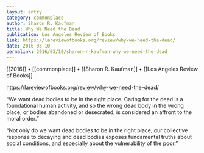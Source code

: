 ```yaml
---
layout: entry
category: commonplace
author: Sharon R. Kaufman
title: Why We Need the Dead
publication: Los Angeles Review of Books
link: https://lareviewofbooks.org/review/why-we-need-the-dead/
date: 2016-03-10
permalink: 2016/03/10/sharon-r-kaufman-why-we-need-the-dead
---
```


[[2016]] • [[commonplace]] • [[Sharon R. Kaufman]] • [[Los Angeles Review of Books]]

https://lareviewofbooks.org/review/why-we-need-the-dead/

“We want dead bodies to be in the right place. Caring for the dead is a foundational human activity, and so the wrong dead body in the wrong place, or bodies abandoned or desecrated, is considered an affront to the moral order.”

“Not only do we want dead bodies to be in the right place, our collective response to decaying and dead bodies exposes fundamental truths about social conditions, and especially about the vulnerability of the poor.”

